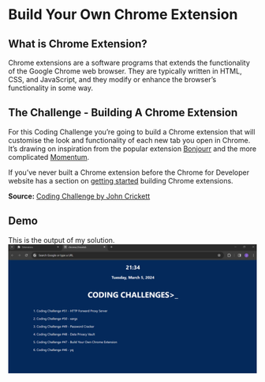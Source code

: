 # Build Your Own Chrome Extension

## What is Chrome Extension?
Chrome extensions are a software programs that extends the functionality of the Google Chrome web browser. They are typically written in HTML, CSS, and JavaScript, and they modify or enhance the browser’s functionality in some way.

## The Challenge - Building A Chrome Extension
For this Coding Challenge you’re going to build a Chrome extension that will customise the look and functionality of each new tab you open in Chrome. It’s drawing on inspiration from the popular extension [Bonjourr](https://chromewebstore.google.com/detail/laookkfknpbbblfpciffpaejjkokdgca?hl=en) and the more complicated [Momentum](https://chromewebstore.google.com/detail/bonjourr-%C2%B7-minimalist-sta/dlnejlppicbjfcfcedcflplfjajinajd).

If you’ve never built a Chrome extension before the Chrome for Developer website has a section on [getting started](https://developer.chrome.com/docs/extensions/get-started) building Chrome extensions.

**Source:** [Coding Challenge by John Crickett](https://codingchallenges.fyi/challenges/challenge-chrome-extension)

## Demo

This is the output of my solution.
![output](./demo/screenshot.png)


